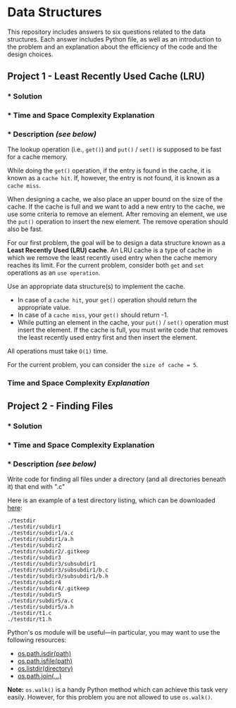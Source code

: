 # Data Structures
This repository includes answers to six questions related to the data structures.  Each answer includes Python file, as well as an introduction to the problem and an explanation about the efficiency of the code and the design choices.

## Project 1 - Least Recently Used Cache (LRU)
### * Solution
### * Time and Space Complexity Explanation
### * Description _(see below)_
The lookup operation (i.e., `get()`) and `put()` / `set()` is supposed to be fast for a cache memory.

While doing the `get()` operation, if the entry is found in the cache, it is known as a `cache hit`. If, however, the entry is not found, it is known as a `cache miss`.

When designing a cache, we also place an upper bound on the size of the cache. If the cache is full and we want to add a new entry to the cache, we use some criteria to remove an element. After removing an element, we use the `put()` operation to insert the new element. The remove operation should also be fast.

For our first problem, the goal will be to design a data structure known as a **Least Recently Used (LRU) cache**. An LRU cache is a type of cache in which we remove the least recently used entry when the cache memory reaches its limit. For the current problem, consider both `get` and `set` operations as an `use operation`.

Use an appropriate data structure(s) to implement the cache.

* In case of a `cache hit`, your `get()` operation should return the appropriate value.
* In case of a `cache miss`, your `get()` should return -1.
* While putting an element in the cache, your `put()` / `set()` operation must insert the element. If the cache is full, you must write code that removes the least recently used entry first and then insert the element.

All operations must take `O(1)` time.

For the current problem, you can consider the `size of cache = 5`. 

### Time and Space Complexity _Explanation_

## Project 2 - Finding Files
### * Solution
### * Time and Space Complexity Explanation
### * Description _(see below)_

Write code for finding all files under a directory (and all directories beneath it) that end with ".c"

Here is an example of a test directory listing, which can be downloaded [here](/tree/Project-Show-Me-The-Data-Structures/testdir):
```
./testdir
./testdir/subdir1
./testdir/subdir1/a.c
./testdir/subdir1/a.h
./testdir/subdir2
./testdir/subdir2/.gitkeep
./testdir/subdir3
./testdir/subdir3/subsubdir1
./testdir/subdir3/subsubdir1/b.c
./testdir/subdir3/subsubdir1/b.h
./testdir/subdir4
./testdir/subdir4/.gitkeep
./testdir/subdir5
./testdir/subdir5/a.c
./testdir/subdir5/a.h
./testdir/t1.c
./testdir/t1.h
```

Python's os module will be useful—in particular, you may want to use the following resources:

* [os.path.isdir(path)](https://docs.python.org/3.7/library/os.path.html#os.path.isdir)
* [os.path.isfile(path)](https://docs.python.org/3.7/library/os.path.html#os.path.isfile)
* [os.listdir(directory)](https://docs.python.org/3.7/library/os.html#os.listdir)
* [os.path.join(...)](https://docs.python.org/3.7/library/os.path.html#os.path.join)

**Note:** `os.walk()` is a handy Python method which can achieve this task very easily. However, for this problem you are not allowed to use `os.walk()`.



